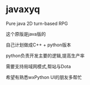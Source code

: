 javaxyq
=======

Pure java 2D turn-based RPG


这个原版是java版的

自己计划做成C++ + python版本

python负责开发主要的逻辑,提高生产率

需要支持局域网模式,帮站与Dota

希望有熟悉wxPython UI的朋友多帮忙
